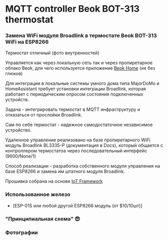 # MQTT controller Beok BOT-313 thermostat
### Замена WiFi модуля Broadlink в термостате Beok BOT-313 WiFi на ESP8266

Термостат отличный (фото внутренностей)

Управляется как через локальную сеть так и через пропиретарное облако Beok, для чего используется приложение 
[Beok Home](https://play.google.com/store/apps/details?id=com.beok.heat) (не без глюков)

Для интеграции в локальные системы умного дома типа MajorDoMo и HomeAssistant требует установки интеграции Broadlink,
которая работает с периодическим опросом состояния подключенных устройств.

Задача - интегрировать термостат в MQTT инфраструктуру и отказаться от прослойки Broadlink.

Сам по себе термостат - надежное самодостаточное независимое устройство.

Удаленное управление реализовано на базе пропиретарного WiFi модуль Broadlink BL3335-P (документация в Docs), 
который общается с контроллером термостатоа через последовательный интерфейс (9600/None/1)

Способ реализации - разработка собственного модуля управления на базе ESP8266 и замена им штатного модуля Broadlink.



Прошивка собрана на основе [IoT Framework](https://github.com/mosave/AELib)

 
### Использованное железо

 * [ESP-01S или любой другой ESP8266 модуль (от $10/10шт)]

### "Принципиальная схема" :sunglasses:


### Фотографии

